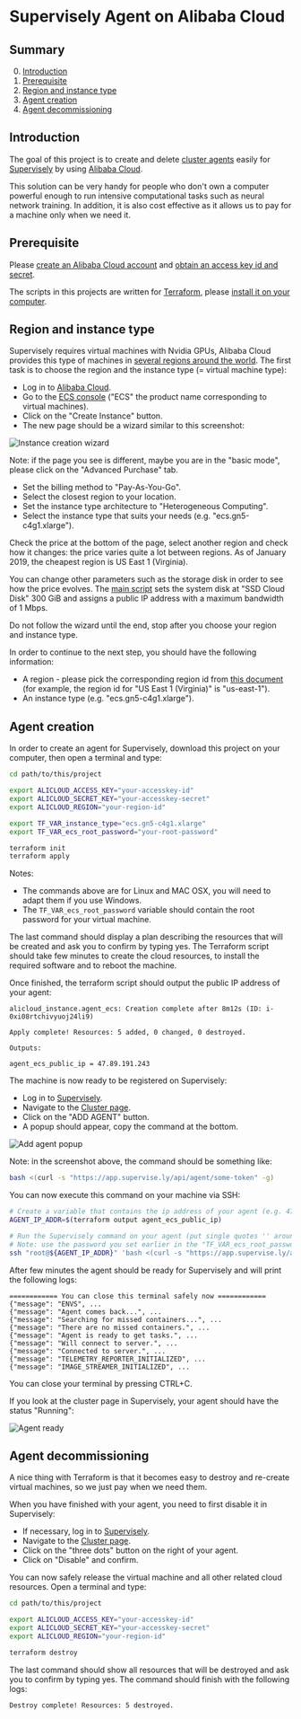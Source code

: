 # Supervisely Agent on Alibaba Cloud

## Summary
0. [Introduction](#introduction)
1. [Prerequisite](#prerequisite)
2. [Region and instance type](#region-and-instance-type)
3. [Agent creation](#agent-creation)
4. [Agent decommissioning](#agent-decommissioning)

## Introduction
The goal of this project is to create and delete [cluster agents](https://docs.supervise.ly/cluster/agent/agent/)
easily for [Supervisely](https://supervise.ly/) by using [Alibaba Cloud](https://www.alibabacloud.com/).

This solution can be very handy for people who don't own a computer powerful enough to run intensive computational
tasks such as neural network training. In addition, it is also cost effective as it allows us to pay for a machine
only when we need it.

## Prerequisite
Please [create an Alibaba Cloud account](https://www.alibabacloud.com/help/doc-detail/50482.htm) and
[obtain an access key id and secret](https://www.alibabacloud.com/help/faq-detail/63482.htm).

The scripts in this projects are written for [Terraform](https://www.terraform.io), please
[install it on your computer](https://www.terraform.io/intro/getting-started/install.html).

## Region and instance type
Supervisely requires virtual machines with Nvidia GPUs, Alibaba Cloud provides this type of machines in
[several regions around the world](https://www.alibabacloud.com/help/doc-detail/40654.htm). The first task is to choose
the region and the instance type (= virtual machine type):
* Log in to [Alibaba Cloud](https://www.alibabacloud.com/).
* Go to the [ECS console](https://ecs.console.aliyun.com/) ("ECS" the product name corresponding to virtual machines).
* Click on the "Create Instance" button.
* The new page should be a wizard similar to this screenshot:

![Instance creation wizard](images/instance-creation-wizard.png)

Note: if the page you see is different, maybe you are in the "basic mode", please click on the "Advanced Purchase" tab.

* Set the billing method to "Pay-As-You-Go".
* Select the closest region to your location.
* Set the instance type architecture to "Heterogeneous Computing".
* Select the instance type that suits your needs (e.g. "ecs.gn5-c4g1.xlarge").

Check the price at the bottom of the page, select another region and check how it changes: the price varies quite a
lot between regions. As of January 2019, the cheapest region is US East 1 (Virginia).

You can change other parameters such as the storage disk in order to see how the price evolves. The
[main script](main.tf) sets the system disk at "SSD Cloud Disk" 300 GiB and assigns a public IP address with
a maximum bandwidth of 1 Mbps.

Do not follow the wizard until the end, stop after you choose your region and instance type.

In order to continue to the next step, you should have the following information:
* A region - please pick the corresponding region id from
  [this document](https://www.alibabacloud.com/help/doc-detail/40654.htm) (for example, the region id for
  "US East 1 (Virginia)" is "us-east-1").
* An instance type (e.g. "ecs.gn5-c4g1.xlarge").

## Agent creation
In order to create an agent for Supervisely, download this project on your computer, then open a terminal and type:
```bash
cd path/to/this/project

export ALICLOUD_ACCESS_KEY="your-accesskey-id"
export ALICLOUD_SECRET_KEY="your-accesskey-secret"
export ALICLOUD_REGION="your-region-id"

export TF_VAR_instance_type="ecs.gn5-c4g1.xlarge"
export TF_VAR_ecs_root_password="your-root-password"

terraform init
terraform apply
```
Notes:
* The commands above are for Linux and MAC OSX, you will need to adapt them if you use Windows.
* The `TF_VAR_ecs_root_password` variable should contain the root password for your virtual machine.

The last command should display a plan describing the resources that will be created and ask you to confirm by
typing yes. The Terraform script should take few minutes to create the cloud resources, to install the required
software and to reboot the machine.

Once finished, the terraform script should output the public IP address of your agent:
```
alicloud_instance.agent_ecs: Creation complete after 8m12s (ID: i-0xi08rtchivyuoj24li9)

Apply complete! Resources: 5 added, 0 changed, 0 destroyed.

Outputs:

agent_ecs_public_ip = 47.89.191.243
```

The machine is now ready to be registered on Supervisely:
* Log in to [Supervisely](https://app.supervise.ly/login).
* Navigate to the [Cluster page](https://app.supervise.ly/nodes/list).
* Click on the "ADD AGENT" button.
* A popup should appear, copy the command at the bottom.

![Add agent popup](images/supervisely-add-agent.png)

Note: in the screenshot above, the command should be something like:
```bash
bash <(curl -s "https://app.supervise.ly/api/agent/some-token" -g)
```

You can now execute this command on your machine via SSH:
```bash
# Create a variable that contains the ip address of your agent (e.g. 47.89.191.243)
AGENT_IP_ADDR=$(terraform output agent_ecs_public_ip)

# Run the Supervisely command on your agent (put single quotes '' around it)
# Note: use the password you set earlier in the "TF_VAR_ecs_root_password" variable
ssh "root@${AGENT_IP_ADDR}" 'bash <(curl -s "https://app.supervise.ly/api/agent/some-token" -g)'
```
After few minutes the agent should be ready for Supervisely and will print the following logs:
```
============ You can close this terminal safely now ============
{"message": "ENVS", ...
{"message": "Agent comes back...", ...
{"message": "Searching for missed containers...", ...
{"message": "There are no missed containers.", ...
{"message": "Agent is ready to get tasks.", ...
{"message": "Will connect to server.", ...
{"message": "Connected to server.", ...
{"message": "TELEMETRY_REPORTER_INITIALIZED", ...
{"message": "IMAGE_STREAMER_INITIALIZED", ...
```
You can close your terminal by pressing CTRL+C.

If you look at the cluster page in Supervisely, your agent should have the status "Running":

![Agent ready](images/supervisely-agent-ready.png)

## Agent decommissioning
A nice thing with Terraform is that it becomes easy to destroy and re-create virtual machines, so we just pay
when we need them.

When you have finished with your agent, you need to first disable it in Supervisely:
* If necessary, log in to [Supervisely](https://app.supervise.ly/login).
* Navigate to the [Cluster page](https://app.supervise.ly/nodes/list).
* Click on the "three dots" button on the right of your agent.
* Click on "Disable" and confirm.

You can now safely release the virtual machine and all other related cloud resources. Open a terminal and type:
```bash
cd path/to/this/project

export ALICLOUD_ACCESS_KEY="your-accesskey-id"
export ALICLOUD_SECRET_KEY="your-accesskey-secret"
export ALICLOUD_REGION="your-region-id"

terraform destroy
```
The last command should show all resources that will be destroyed and ask you to confirm by typing yes. The command
should finish with the following logs:
```
Destroy complete! Resources: 5 destroyed.
```
